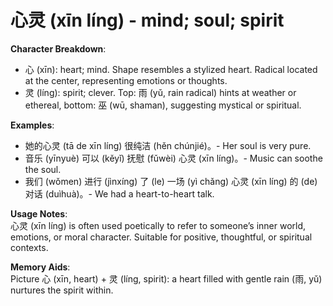 # **心灵 (xīn líng) - mind; soul; spirit**

**Character Breakdown**:  
- 心 (xīn): heart; mind. Shape resembles a stylized heart. Radical located at the center, representing emotions or thoughts.  
- 灵 (líng): spirit; clever. Top: 雨 (yǔ, rain radical) hints at weather or ethereal, bottom: 巫 (wū, shaman), suggesting mystical or spiritual.

**Examples**:  
- 她的心灵 (tā de xīn líng) 很纯洁 (hěn chúnjié)。- Her soul is very pure.  
- 音乐 (yīnyuè) 可以 (kěyǐ) 抚慰 (fǔwèi) 心灵 (xīn líng)。- Music can soothe the soul.  
- 我们 (wǒmen) 进行 (jìnxíng) 了 (le) 一场 (yì chǎng) 心灵 (xīn líng) 的 (de) 对话 (duìhuà)。- We had a heart-to-heart talk.

**Usage Notes**:  
心灵 (xīn líng) is often used poetically to refer to someone’s inner world, emotions, or moral character. Suitable for positive, thoughtful, or spiritual contexts.

**Memory Aids**:  
Picture 心 (xīn, heart) + 灵 (líng, spirit): a heart filled with gentle rain (雨, yǔ) nurtures the spirit within.